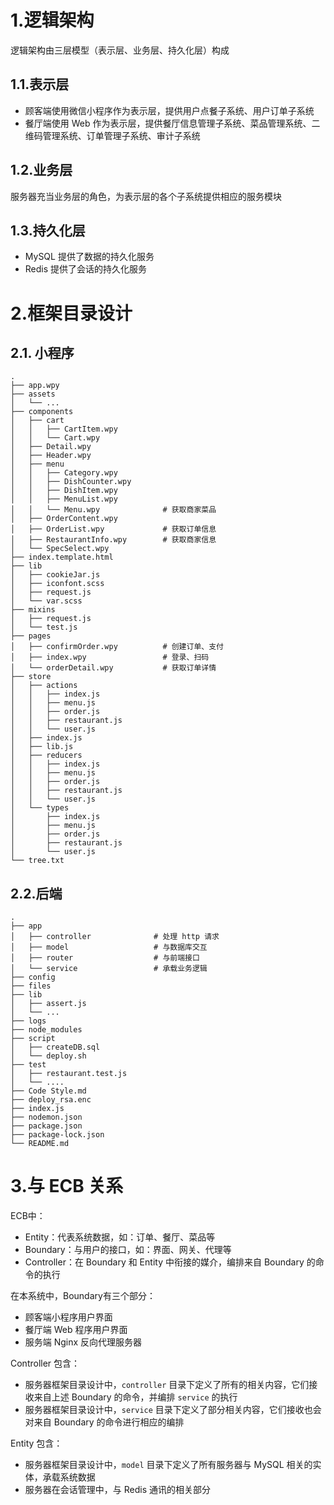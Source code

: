 # 1.逻辑架构
逻辑架构由三层模型（表示层、业务层、持久化层）构成

## 1.1.表示层
- 顾客端使用微信小程序作为表示层，提供用户点餐子系统、用户订单子系统
- 餐厅端使用 Web 作为表示层，提供餐厅信息管理子系统、菜品管理系统、二维码管理系统、订单管理子系统、审计子系统

## 1.2.业务层
服务器充当业务层的角色，为表示层的各个子系统提供相应的服务模块

## 1.3.持久化层
- MySQL 提供了数据的持久化服务
- Redis 提供了会话的持久化服务

# 2.框架目录设计
## 2.1. 小程序
```
.
├── app.wpy
├── assets
│   └── ...
├── components
│   ├── cart
│   │   ├── CartItem.wpy
│   │   └── Cart.wpy
│   ├── Detail.wpy
│   ├── Header.wpy
│   ├── menu
│   │   ├── Category.wpy
│   │   ├── DishCounter.wpy
│   │   ├── DishItem.wpy
│   │   ├── MenuList.wpy
│   │   └── Menu.wpy              # 获取商家菜品
│   ├── OrderContent.wpy
│   ├── OrderList.wpy             # 获取订单信息
│   ├── RestaurantInfo.wpy        # 获取商家信息
│   └── SpecSelect.wpy
├── index.template.html
├── lib
│   ├── cookieJar.js
│   ├── iconfont.scss
│   ├── request.js
│   └── var.scss
├── mixins
│   ├── request.js
│   └── test.js
├── pages
│   ├── confirmOrder.wpy          # 创建订单、支付
│   ├── index.wpy                 # 登录、扫码
│   └── orderDetail.wpy           # 获取订单详情
├── store
│   ├── actions
│   │   ├── index.js
│   │   ├── menu.js
│   │   ├── order.js
│   │   ├── restaurant.js
│   │   └── user.js
│   ├── index.js
│   ├── lib.js
│   ├── reducers
│   │   ├── index.js
│   │   ├── menu.js
│   │   ├── order.js
│   │   ├── restaurant.js
│   │   └── user.js
│   └── types
│       ├── index.js
│       ├── menu.js
│       ├── order.js
│       ├── restaurant.js
│       └── user.js
└── tree.txt
```

## 2.2.后端
```
.
├── app
│   ├── controller              # 处理 http 请求
│   ├── model                   # 与数据库交互
│   ├── router                  # 与前端接口
│   └── service                 # 承载业务逻辑
├── config
├── files
├── lib
│   ├── assert.js
│   └── ...
├── logs
├── node_modules
├── script
│   ├── createDB.sql
│   └── deploy.sh
├── test
│   ├── restaurant.test.js
│   └── ....
├── Code Style.md
├── deploy_rsa.enc
├── index.js
├── nodemon.json
├── package.json
├── package-lock.json
└── README.md
```

# 3.与 ECB 关系
ECB中：
- Entity：代表系统数据，如：订单、餐厅、菜品等
- Boundary：与用户的接口，如：界面、网关、代理等
- Controller：在 Boundary 和 Entity 中衔接的媒介，编排来自 Boundary 的命令的执行

在本系统中，Boundary有三个部分：
- 顾客端小程序用户界面
- 餐厅端 Web 程序用户界面
- 服务端 Nginx 反向代理服务器

Controller 包含：
- 服务器框架目录设计中，`controller` 目录下定义了所有的相关内容，它们接收来自上述 Boundary 的命令，并编排 `service` 的执行
- 服务器框架目录设计中，`service` 目录下定义了部分相关内容，它们接收也会对来自 Boundary 的命令进行相应的编排

Entity 包含：
- 服务器框架目录设计中，`model` 目录下定义了所有服务器与 MySQL 相关的实体，承载系统数据
- 服务器在会话管理中，与 Redis 通讯的相关部分
